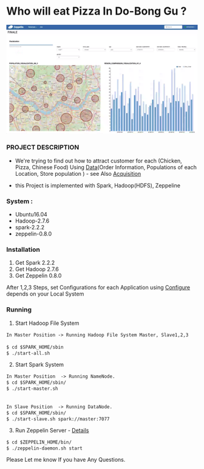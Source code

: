 # Who will eat Pizza In Do-Bong Gu ?

![Main UI](/captures/CommonUI/main_1.png)
### PROJECT DESCRIPTION
 - We're trying to find out how to attract customer for each (Chicken, Pizza, Chinese Food) Using [Data](https://github.com/philjjoon/2019-1-GROUP-2/tree/master/storage)(Order Information, Populations of each Location, Store population ) - see Also [Acquisition](https://github.com/philjjoon/2019-1-GROUP-2/tree/master/acquisition)  

 - this Project is implemented with Spark, Hadoop(HDFS), Zeppeline

### System :  
- Ubuntu16.04
- Hadoop-2.7.6
- spark-2.2.2
- zeppelin-0.8.0

### Installation
1. Get Spark 2.2.2
2. Get Hadoop 2.7.6
3. Get Zeppelin 0.8.0

After 1,2,3 Steps, set Configurations for each Application using [Configure](https://github.com/philjjoon/2019-1-GROUP-2/tree/master/configure) depends on your Local System


### Running
1. Start Hadoop File System 
```
In Master Position -> Running Hadoop File System Master, Slave1,2,3

$ cd $SPARK_HOME/sbin
$ ./start-all.sh

```
2. Start Spark System
```
In Master Position  -> Running NameNode.
$ cd $SPARK_HOME/sbin/
$ ./start-master.sh


In Slave Position  -> Running DataNode.
$ cd $SPARK_HOME/sbin/
$ ./start-slave.sh spark://master:7077

```
3. Run Zeppelin Server - [Details](https://github.com/philjjoon/2019-1-GROUP-2/issues/5)

```
$ cd $ZEPPELIN_HOME/bin/
$ ./zeppelin-daemon.sh start
```

Please Let me know If you have Any Questions.
